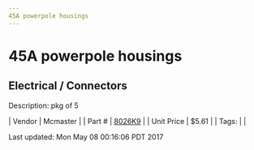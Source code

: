 ```yaml
---
45A powerpole housings
---
```

# 45A powerpole housings
## Electrical / Connectors
Description: 	pkg of 5 

| Vendor | Mcmaster | 
| Part # | [8026K9](https://www.mcmaster.com/#8026K9) | 
| Unit Price | $5.61 | 
| Tags: |  | 

Last updated: Mon May 08 00:16:06 PDT 2017